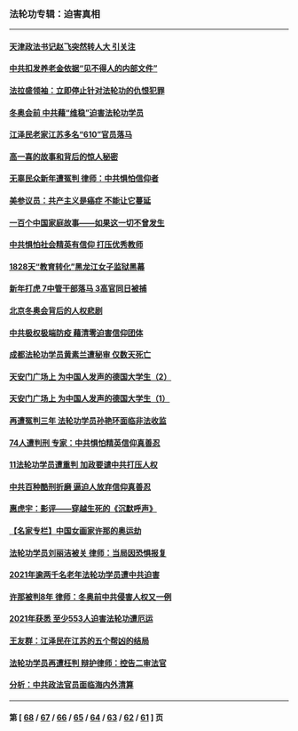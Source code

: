 ### 法轮功专辑：迫害真相
---
#### [天津政法书记赵飞突然转人大 引关注](../../pages/nf4379/n13578965.md?02160430) 
#### [中共扣发养老金依据“见不得人的内部文件”](../../pages/nf4379/n13576363.md?02160430) 
#### [法拉盛领袖：立即停止针对法轮功的仇恨犯罪](../../pages/nf4379/n13575222.md?02160430) 
#### [冬奥会前 中共藉“维稳”迫害法轮功学员](../../pages/nf4379/n13570533.md?02160430) 
#### [江泽民老家江苏多名“610”官员落马](../../pages/nf4379/n13572920.md?02160430) 
#### [高一喜的故事和背后的惊人秘密](../../pages/nf4379/n13572834.md?02160430) 
#### [无辜民众新年遭冤判 律师：中共惧怕信仰者](../../pages/nf4379/n13568691.md?02160430) 
#### [美参议员：共产主义是癌症 不能让它蔓延](../../pages/nf4379/n13569660.md?02160430) 
#### [一百个中国家庭故事——如果这一切不曾发生](../../pages/nf4379/n13531687.md?02160430) 
#### [中共惧怕社会精英有信仰 打压优秀教师](../../pages/nf4379/n13563192.md?02160430) 
#### [1828天“教育转化”黑龙江女子监狱黑幕](../../pages/nf4379/n13536804.md?02160430) 
#### [新年打虎 7中管干部落马 3高官同日被捕](../../pages/nf4379/n13560915.md?02160430) 
#### [北京冬奥会背后的人权悲剧](../../pages/nf4379/n13556415.md?02160430) 
#### [中共极权极端防疫 藉清零迫害信仰团体](../../pages/nf4379/n13555509.md?02160430) 
#### [成都法轮功学员黄素兰遭秘审 仅数天死亡](../../pages/nf4379/n13537458.md?02160430) 
#### [天安门广场上 为中国人发声的德国大学生（2）](../../pages/nf4379/n13533454.md?02160430) 
#### [天安门广场上 为中国人发声的德国大学生（1）](../../pages/nf4379/n13528390.md?02160430) 
#### [再遭冤判三年 法轮功学员孙艳环面临非法收监](../../pages/nf4379/n13526543.md?02160430) 
#### [74人遭判刑 专家：中共惧怕精英信仰真善忍](../../pages/nf4379/n13520765.md?02160430) 
#### [11法轮功学员遭重判 加政要谴中共打压人权](../../pages/nf4379/n13521294.md?02160430) 
#### [中共百种酷刑折磨 逼迫人放弃信仰真善忍](../../pages/nf4379/n13518038.md?02160430) 
#### [惠虎宇：影评——穿越生死的《沉默呼声》](../../pages/nf4379/n13516514.md?02160430) 
#### [【名家专栏】中国女画家许那的奥运劫](../../pages/nf4379/n13491603.md?02160430) 
#### [法轮功学员刘丽洁被关 律师：当局因恐惧报复](../../pages/nf4379/n13515441.md?02160430) 
#### [2021年逾两千名老年法轮功学员遭中共迫害](../../pages/nf4379/n13513237.md?02160430) 
#### [许那被判8年 律师：冬奥前中共侵害人权又一例](../../pages/nf4379/n13508986.md?02160430) 
#### [2021年获悉 至少553人迫害法轮功遭厄运](../../pages/nf4379/n13504657.md?02160430) 
#### [王友群：江泽民在江苏的五个帮凶的结局](../../pages/nf4379/n13503194.md?02160430) 
#### [法轮功学员再遭枉判 辩护律师：控告二审法官](../../pages/nf4379/n13499952.md?02160430) 
#### [分析：中共政法官员面临海内外清算](../../pages/nf4379/n13495811.md?02160430) 

---
#### 第 [ [68](./68.md?02160430) / [67](./67.md?02160430) / [66](./66.md?02160430) / [65](./65.md?02160430) / [64](./64.md?02160430) / [63](./63.md?02160430) / [62](./62.md?02160430) / [61](./61.md?02160430) ] 页
